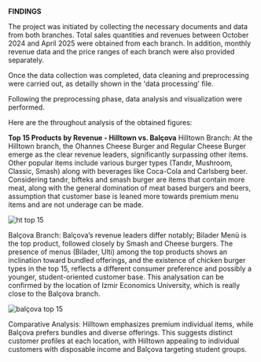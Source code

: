 **FINDINGS**

The project was initiated by collecting the necessary documents and data from both branches. Total sales quantities and revenues between October 2024 and April 2025 were obtained from each branch. In addition, monthly revenue data and the price ranges of each branch were also provided separately.

Once the data collection was completed, data cleaning and preprocessing were carried out, as detailly shown in the 'data processing' file.

Following the preprocessing phase, data analysis and visualization were performed.

Here are the throughout analysis of the obtained figures:

**Top 15 Products by Revenue - Hilltown vs. Balçova**
Hilltown Branch:
At the Hilltown branch, the Ohannes Cheese Burger and Regular Cheese Burger emerge as the clear revenue leaders, significantly surpassing other items. Other popular items include various burger types (Tandır, Mushroom, Classic, Smash) along with beverages like Coca-Cola and Carlsberg beer. Considering tandır, bifteks and smash burger are items that contain more meat, along with the general domination of meat based burgers and beers, assumption that customer base is leaned more towards premium menu items and are not underage can be made.

![ht top 15](https://github.com/user-attachments/assets/dbae5d8b-9aef-46ec-a5f6-ec57bea0899d)


Balçova Branch:
Balçova’s revenue leaders differ notably; Bilader Menü is the top product, followed closely by Smash and Cheese burgers. The presence of menus (Bilader, Ulti) among the top products shows an inclination toward bundled offerings, and the existence of chicken burger types in the top 15, reflects a different consumer preference and possibly a younger, student-oriented customer base. This analysation can be confirmed by the location of Izmir Economics University, which is really close to the Balçova branch.

![balçova top 15](https://github.com/user-attachments/assets/ea0f06d5-5981-43c8-86f7-2cf5bb962520)


Comparative Analysis:
Hilltown emphasizes premium individual items, while Balçova prefers bundles and diverse offerings. This suggests distinct customer profiles at each location, with Hilltown appealing to individual customers with disposable income and Balçova targeting student groups.




